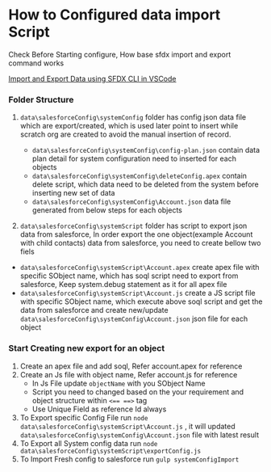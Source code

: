# How to Configured data import Script

Check Before Starting configure, How base sfdx import and export command works

[Import and Export Data using SFDX CLI in VSCode](https://www.youtube.com/watch?v=aEH6hQgEO_s)

### Folder Structure

1. `data\salesforceConfig\systemConfig` folder has config json data file which are export/created, which is used later point to insert while scratch org are created to avoid the manual insertion of record.

   - `data\salesforceConfig\systemConfig\config-plan.json` contain data plan detail for system configuration need to inserted for each objects
   - `data\salesforceConfig\systemConfig\deleteConfig.apex` contain delete script, which data need to be deleted from the system before inserting new set of data
   - `data\salesforceConfig\systemConfig\Account.json` data file generated from below steps for each objects

2. `data\salesforceConfig\systemScript` folder has script to export json data from salesforce, In order export the one object(example Account with child contacts) data from salesforce, you need to create bellow two fiels

- `data\salesforceConfig\systemScript\Account.apex` create apex file with specific SObject name, which has soql script need to export from salesforce, Keep system.debug statement as it for all apex file
- `data\salesforceConfig\systemScript\Account.js` create a JS script file with specific SObject name, which execute above soql script and get the data from salesforce and create new/update `data\salesforceConfig\systemConfig\Account.json` json file for each object

### Start Creating new export for an object

1.  Create an apex file and add soql, Refer account.apex for reference
2.  Create an Js file with object name, Refer account.js for reference
    - In Js File update `objectName` with you SObject Name
    - Script you need to changed based on the your requirement and object structure within `<== ==>` tag
    - Use Unique Field as reference Id always
3.  To Export specific Config File run `node data\salesforceConfig\systemScript\Account.js` , it will updated `data\salesforceConfig\systemConfig\Account.json` file with latest result
4.  To Export all System config data run `node data\salesforceConfig\systemScript\exportConfig.js`
5.  To Import Fresh config to salesforce run `gulp systemConfigImport`
